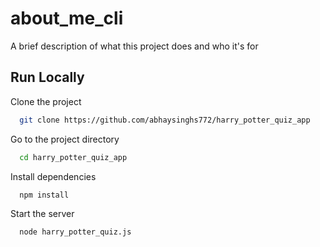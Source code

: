 
# about_me_cli

A brief description of what this project does and who it's for


## Run Locally

Clone the project

```bash
  git clone https://github.com/abhaysinghs772/harry_potter_quiz_app
```

Go to the project directory

```bash
  cd harry_potter_quiz_app
```

Install dependencies

```bash
  npm install
```

Start the server

```bash
  node harry_potter_quiz.js
```

  